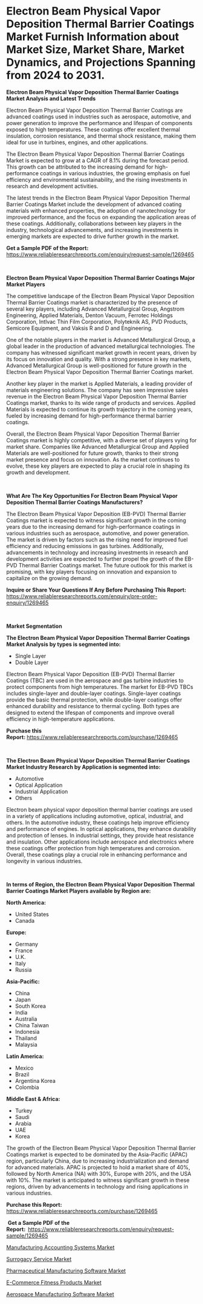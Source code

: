 <p><h1>Electron Beam Physical Vapor Deposition Thermal Barrier Coatings Market Furnish Information about Market Size, Market Share, Market Dynamics, and Projections Spanning from 2024 to 2031.</h1></p><p><strong>Electron Beam Physical Vapor Deposition Thermal Barrier Coatings Market Analysis and Latest Trends</strong></p>
<p><p>Electron Beam Physical Vapor Deposition Thermal Barrier Coatings are advanced coatings used in industries such as aerospace, automotive, and power generation to improve the performance and lifespan of components exposed to high temperatures. These coatings offer excellent thermal insulation, corrosion resistance, and thermal shock resistance, making them ideal for use in turbines, engines, and other applications.</p><p>The Electron Beam Physical Vapor Deposition Thermal Barrier Coatings Market is expected to grow at a CAGR of 8.1% during the forecast period. This growth can be attributed to the increasing demand for high-performance coatings in various industries, the growing emphasis on fuel efficiency and environmental sustainability, and the rising investments in research and development activities.</p><p>The latest trends in the Electron Beam Physical Vapor Deposition Thermal Barrier Coatings Market include the development of advanced coating materials with enhanced properties, the adoption of nanotechnology for improved performance, and the focus on expanding the application areas of these coatings. Additionally, collaborations between key players in the industry, technological advancements, and increasing investments in emerging markets are expected to drive further growth in the market.</p></p>
<p><strong>Get a Sample PDF of the Report:&nbsp;</strong> <a href="https://www.reliableresearchreports.com/enquiry/request-sample/1269465">https://www.reliableresearchreports.com/enquiry/request-sample/1269465</a></p>
<p>&nbsp;</p>
<p><strong>Electron Beam Physical Vapor Deposition Thermal Barrier Coatings Major Market Players</strong></p>
<p><p>The competitive landscape of the Electron Beam Physical Vapor Deposition Thermal Barrier Coatings market is characterized by the presence of several key players, including Advanced Metallurgical Group, Angstrom Engineering, Applied Materials, Denton Vacuum, Ferrotec Holdings Corporation, Intlvac Thin Film Corporation, Polyteknik AS, PVD Products, Semicore Equipment, and Vaksis R and D and Engineering.</p><p>One of the notable players in the market is Advanced Metallurgical Group, a global leader in the production of advanced metallurgical technologies. The company has witnessed significant market growth in recent years, driven by its focus on innovation and quality. With a strong presence in key markets, Advanced Metallurgical Group is well-positioned for future growth in the Electron Beam Physical Vapor Deposition Thermal Barrier Coatings market.</p><p>Another key player in the market is Applied Materials, a leading provider of materials engineering solutions. The company has seen impressive sales revenue in the Electron Beam Physical Vapor Deposition Thermal Barrier Coatings market, thanks to its wide range of products and services. Applied Materials is expected to continue its growth trajectory in the coming years, fueled by increasing demand for high-performance thermal barrier coatings.</p><p>Overall, the Electron Beam Physical Vapor Deposition Thermal Barrier Coatings market is highly competitive, with a diverse set of players vying for market share. Companies like Advanced Metallurgical Group and Applied Materials are well-positioned for future growth, thanks to their strong market presence and focus on innovation. As the market continues to evolve, these key players are expected to play a crucial role in shaping its growth and development.</p></p>
<p>&nbsp;</p>
<p><strong>What Are The Key Opportunities For Electron Beam Physical Vapor Deposition Thermal Barrier Coatings Manufacturers?</strong></p>
<p><p>The Electron Beam Physical Vapor Deposition (EB-PVD) Thermal Barrier Coatings market is expected to witness significant growth in the coming years due to the increasing demand for high-performance coatings in various industries such as aerospace, automotive, and power generation. The market is driven by factors such as the rising need for improved fuel efficiency and reducing emissions in gas turbines. Additionally, advancements in technology and increasing investments in research and development activities are expected to further propel the growth of the EB-PVD Thermal Barrier Coatings market. The future outlook for this market is promising, with key players focusing on innovation and expansion to capitalize on the growing demand.</p></p>
<p><strong>Inquire or Share Your Questions If Any Before Purchasing This Report:</strong> <a href="https://www.reliableresearchreports.com/enquiry/pre-order-enquiry/1269465">https://www.reliableresearchreports.com/enquiry/pre-order-enquiry/1269465</a></p>
<p>&nbsp;</p>
<p><strong>Market Segmentation</strong></p>
<p><strong>The Electron Beam Physical Vapor Deposition Thermal Barrier Coatings Market Analysis by types is segmented into:</strong></p>
<p><ul><li>Single Layer</li><li>Double Layer</li></ul></p>
<p><p>Electron Beam Physical Vapor Deposition (EB-PVD) Thermal Barrier Coatings (TBC) are used in the aerospace and gas turbine industries to protect components from high temperatures. The market for EB-PVD TBCs includes single-layer and double-layer coatings. Single-layer coatings provide the basic thermal protection, while double-layer coatings offer enhanced durability and resistance to thermal cycling. Both types are designed to extend the lifespan of components and improve overall efficiency in high-temperature applications.</p></p>
<p><strong>Purchase this Report:&nbsp;</strong><a href="https://www.reliableresearchreports.com/purchase/1269465">https://www.reliableresearchreports.com/purchase/1269465</a></p>
<p>&nbsp;</p>
<p><strong>The Electron Beam Physical Vapor Deposition Thermal Barrier Coatings Market Industry Research by Application is segmented into:</strong></p>
<p><ul><li>Automotive</li><li>Optical Application</li><li>Industrial Application</li><li>Others</li></ul></p>
<p><p>Electron beam physical vapor deposition thermal barrier coatings are used in a variety of applications including automotive, optical, industrial, and others. In the automotive industry, these coatings help improve efficiency and performance of engines. In optical applications, they enhance durability and protection of lenses. In industrial settings, they provide heat resistance and insulation. Other applications include aerospace and electronics where these coatings offer protection from high temperatures and corrosion. Overall, these coatings play a crucial role in enhancing performance and longevity in various industries.</p></p>
<p>&nbsp;</p>
<p><strong>In terms of Region, the Electron Beam Physical Vapor Deposition Thermal Barrier Coatings Market Players available by Region are:</strong></p>
<p>
    <p> <strong> North America: </strong>
        <ul>
            <li>United States</li>
            <li>Canada</li>
        </ul>
        </p> 
    <p> <strong> Europe: </strong>
        <ul>
            <li>Germany</li>
            <li>France</li>
            <li>U.K.</li>
            <li>Italy</li>
            <li>Russia</li>
        </ul>
        </p> 
    <p> <strong> Asia-Pacific: </strong>
        <ul>
            <li>China</li>
            <li>Japan</li>
            <li>South Korea</li>
            <li>India</li>
            <li>Australia</li>
            <li>China Taiwan</li>
            <li>Indonesia</li>
            <li>Thailand</li>
            <li>Malaysia</li>
        </ul>
        </p> 
    <p> <strong> Latin America: </strong>
        <ul>
            <li>Mexico</li>
            <li>Brazil</li>
            <li>Argentina Korea</li>
            <li>Colombia</li>
        </ul>
        </p> 
    <p> <strong> Middle East & Africa: </strong>
        <ul>
            <li>Turkey</li>
            <li>Saudi</li>
            <li>Arabia</li>
            <li>UAE</li>
            <li>Korea</li>
        </ul>
    </p>
    </p>
<p><p>The growth of the Electron Beam Physical Vapor Deposition Thermal Barrier Coatings market is expected to be dominated by the Asia-Pacific (APAC) region, particularly China, due to increasing industrialization and demand for advanced materials. APAC is projected to hold a market share of 40%, followed by North America (NA) with 30%, Europe with 20%, and the USA with 10%. The market is anticipated to witness significant growth in these regions, driven by advancements in technology and rising applications in various industries.</p></p>
<p><strong>Purchase this Report: </strong><a href="https://www.reliableresearchreports.com/purchase/1269465">https://www.reliableresearchreports.com/purchase/1269465</a></p>
<p>&nbsp;<strong>Get a Sample PDF of the Report:&nbsp;&nbsp;</strong><a href="https://www.reliableresearchreports.com/enquiry/request-sample/1269465">https://www.reliableresearchreports.com/enquiry/request-sample/1269465</a></p>
<p><strong></strong></p>
<p><p><a href="https://medium.com/p/7166ecdf54e7/edit">Manufacturing Accounting Systems Market</a></p><p><a href="https://github.com/globismark/Market-Research-Report-List-2/blob/main/surrogacy-service-market.md">Surrogacy Service Market</a></p><p><a href="https://medium.com/p/901e4fd5b47e/edit">Pharmaceutical Manufacturing Software Market</a></p><p><a href="https://github.com/bobicer/Market-Research-Report-List-2/blob/main/e-commerce-fitness-products-market.md">E-Commerce Fitness Products Market</a></p><p><a href="https://medium.com/p/87f6cf512caa/edit">Aerospace Manufacturing Software Market</a></p></p>